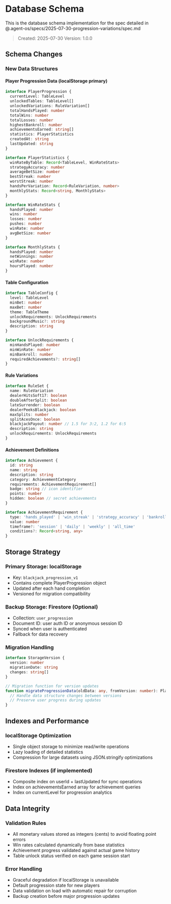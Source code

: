 # Database Schema

This is the database schema implementation for the spec detailed in @.agent-os/specs/2025-07-30-progression-variations/spec.md

> Created: 2025-07-30
> Version: 1.0.0

## Schema Changes

### New Data Structures

#### Player Progression Data (localStorage primary)
```typescript
interface PlayerProgression {
  currentLevel: TableLevel
  unlockedTables: TableLevel[]
  unlockedVariations: RuleVariation[]
  totalHandsPlayed: number
  totalWins: number
  totalLosses: number
  highestBankroll: number
  achievementsEarned: string[]
  statistics: PlayerStatistics
  createdAt: string
  lastUpdated: string
}

interface PlayerStatistics {
  winRateByTable: Record<TableLevel, WinRateStats>
  strategyAccuracy: number
  averageBetSize: number
  bestStreak: number
  worstStreak: number
  handsPerVariation: Record<RuleVariation, number>
  monthlyStats: Record<string, MonthlyStats>
}

interface WinRateStats {
  handsPlayed: number
  wins: number
  losses: number
  pushes: number
  winRate: number
  avgBetSize: number
}

interface MonthlyStats {
  handsPlayed: number
  netWinnings: number
  winRate: number
  hoursPlayed: number
}
```

#### Table Configuration
```typescript
interface TableConfig {
  level: TableLevel
  minBet: number
  maxBet: number
  theme: TableTheme
  unlockRequirements: UnlockRequirements
  backgroundMusic?: string
  description: string
}

interface UnlockRequirements {
  minHandsPlayed: number
  minWinRate: number
  minBankroll: number
  requiredAchievements?: string[]
}
```

#### Rule Variations
```typescript
interface RuleSet {
  name: RuleVariation
  dealerHitsSoft17: boolean
  doubleAfterSplit: boolean
  lateSurrender: boolean
  dealerPeeksBlackjack: boolean
  maxSplits: number
  splitAcesOnce: boolean
  blackjackPayout: number // 1.5 for 3:2, 1.2 for 6:5
  description: string
  unlockRequirements: UnlockRequirements
}
```

#### Achievement Definitions
```typescript
interface Achievement {
  id: string
  name: string
  description: string
  category: AchievementCategory
  requirements: AchievementRequirement[]
  badge: string // icon identifier
  points: number
  hidden: boolean // secret achievements
}

interface AchievementRequirement {
  type: 'hands_played' | 'win_streak' | 'strategy_accuracy' | 'bankroll' | 'specific_action'
  value: number
  timeframe?: 'session' | 'daily' | 'weekly' | 'all_time'
  conditions?: Record<string, any>
}
```

## Storage Strategy

### Primary Storage: localStorage
- Key: `blackjack_progression_v1`
- Contains complete PlayerProgression object
- Updated after each hand completion
- Versioned for migration compatibility

### Backup Storage: Firestore (Optional)
- Collection: `user_progression`
- Document ID: user auth ID or anonymous session ID
- Synced when user is authenticated
- Fallback for data recovery

### Migration Handling
```typescript
interface StorageVersion {
  version: number
  migrationDate: string
  changes: string[]
}

// Migration function for version updates
function migrateProgressionData(oldData: any, fromVersion: number): PlayerProgression {
  // Handle data structure changes between versions
  // Preserve user progress during updates
}
```

## Indexes and Performance

### localStorage Optimization
- Single object storage to minimize read/write operations
- Lazy loading of detailed statistics
- Compression for large datasets using JSON.stringify optimizations

### Firestore Indexes (if implemented)
- Composite index on userId + lastUpdated for sync operations
- Index on achievementsEarned array for achievement queries
- Index on currentLevel for progression analytics

## Data Integrity

### Validation Rules
- All monetary values stored as integers (cents) to avoid floating point errors
- Win rates calculated dynamically from base statistics
- Achievement progress validated against actual game history
- Table unlock status verified on each game session start

### Error Handling
- Graceful degradation if localStorage is unavailable
- Default progression state for new players
- Data validation on load with automatic repair for corruption
- Backup creation before major progression updates
